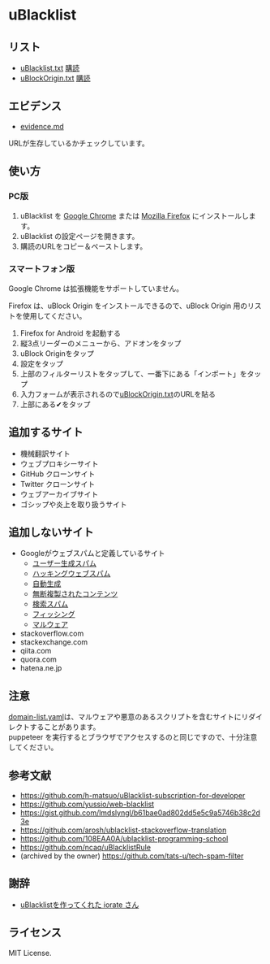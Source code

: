 # uBlacklist

## リスト

* [uBlacklist.txt](uBlacklist.txt) [購読](https://raw.githubusercontent.com/primenon/uBlacklist/master/uBlacklist.txt)
* [uBlockOrigin.txt](uBlockOrigin.txt) [購読](https://raw.githubusercontent.com/primenon/uBlacklist/master/uBlockOrigin.txt)

## エビデンス

* [evidence.md](evidence.md)

URLが生存しているかチェックしています。

## 使い方

### PC版

1. uBlacklist を [Google Chrome](https://chrome.google.com/webstore/detail/ublacklist/pncfbmialoiaghdehhbnbhkkgmjanfhe) または [Mozilla Firefox](https://addons.mozilla.org/en-US/firefox/addon/ublacklist/) にインストールします。
1. uBlacklist の設定ページを開きます。
1. 購読のURLをコピー＆ペーストします。

### スマートフォン版

Google Chrome は拡張機能をサポートしていません。

Firefox は、uBlock Origin をインストールできるので、uBlock Origin 用のリストを使用してください。

1. Firefox for Android を起動する
1. 縦3点リーダーのメニューから、アドオンをタップ
1. uBlock Originをタップ
1. 設定をタップ
1. 上部のフィルターリストをタップして、一番下にある「インポート」をタップ
1. 入力フォームが表示されるので[uBlockOrigin.txt](https://raw.githubusercontent.com/primenon/uBlacklist/master/uBlockOrigin.txt)のURLを貼る
1. 上部にある✔をタップ

## 追加するサイト

* 機械翻訳サイト
* ウェブプロキシーサイト
* GitHub クローンサイト
* Twitter クローンサイト
* ウェブアーカイブサイト
* ゴシップや炎上を取り扱うサイト

## 追加しないサイト

* Googleがウェブスパムと定義しているサイト
    * [ユーザー生成スパム](https://support.google.com/webmasters/answer/2721437?hl=ja)
    * [ハッキングウェブスパム](https://developers.google.com/web/fundamentals/security/hacked/)
    * [自動生成](https://support.google.com/webmasters/answer/2721306?hl=ja)
    * [無断複製されたコンテンツ](https://support.google.com/webmasters/answer/2721312?hl=ja&ref_topic=6001971)
    * [検索スパム](https://support.google.com/webmasters/answer/93713)
    * [フィッシング](https://safebrowsing.google.com/safebrowsing/report_phish/)
    * [マルウェア](https://www.google.com/safebrowsing/report_badware/)
* stackoverflow.com
* stackexchange.com
* qiita.com
* quora.com
* hatena.ne.jp

## 注意

[domain-list.yaml](domain-list.yaml)は、マルウェアや悪意のあるスクリプトを含むサイトにリダイレクトすることがあります。  
puppeteer を実行するとブラウザでアクセスするのと同じですので、十分注意してください。

## 参考文献

* https://github.com/h-matsuo/uBlacklist-subscription-for-developer
* https://github.com/yussio/web-blacklist
* https://gist.github.com/lmdslyngl/b61bae0ad802dd5e5c9a5746b38c2d3e
* https://github.com/arosh/ublacklist-stackoverflow-translation
* https://github.com/108EAA0A/ublacklist-programming-school
* https://github.com/ncaq/uBlacklistRule
* (archived by the owner) https://github.com/tats-u/tech-spam-filter

## 謝辞

* [uBlacklistを作ってくれた iorate さん](https://github.com/iorate/uBlacklist)

## ライセンス

MIT License.
